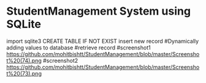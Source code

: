 # StudentManagement System using SQLite
import sqlite3
CREATE TABLE IF NOT EXIST
insert new record
#Dynamically adding values to database
#retrieve record
#screenshot1 
https://github.com/mohitbishtt/StudentManagement/blob/master/Screenshot%20(74).png
#screenshot2
https://github.com/mohitbishtt/StudentManagement/blob/master/Screenshot%20(73).png
